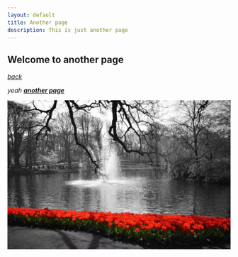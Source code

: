 ```yaml
---
layout: default
title: Another page
description: This is just another page
---
```


## Welcome to another page
[*back*](./)

_yeah_
[**_another page_**](./another-2-1.html)
<center>
<img src='img/flower3.jpg'>
</center>



